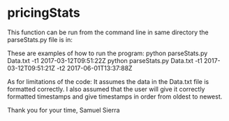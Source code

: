 # pricingStats
This function can be run from the command line in same directory the parseStats.py file is in:

These are examples of how to run the program:
python parseStats.py Data.txt -t1 2017-03-12T09:51:22Z 
python parseStats.py Data.txt -t1 2017-03-12T09:51:21Z -t2 2017-06-01T13:37:88Z

As for limitations of the code:
It assumes the data in the Data.txt file is formatted correctly.
I also assumed that the user will give it correctly formatted timestamps and give timestamps in order from oldest to newest.

Thank you for your time,
Samuel Sierra
